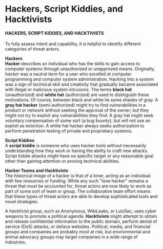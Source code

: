 # Hackers, Script Kiddies, and Hacktivists

#### HACKERS, SCRIPT KIDDIES, AND HACKTIVISTS

To fully assess intent and capability, it is helpful to identify different categories of threat actors.

**Hackers**  
**Hacker** describes an individual who has the skills to gain access to computer systems through unauthorized or unapproved means. Originally, _hacker_ was a neutral term for a user who excelled at computer programming and computer system administration. Hacking into a system was a sign of technical skill and creativity that gradually became associated with illegal or malicious system intrusions. The terms **black hat** (unauthorized) and **white hat** (authorized) are used to distinguish these motivations. Of course, between black and white lie some shades of gray. A **gray hat hacker** (semi-authorized) might try to find vulnerabilities in a product or network without seeking the approval of the owner; but they might not try to exploit any vulnerabilities they find. A gray hat might seek voluntary compensation of some sort (a bug bounty), but will not use an exploit as extortion. A white hat hacker always seeks authorization to perform penetration testing of private and proprietary systems.

**Script Kiddies**  
A **script kiddie** is someone who uses hacker tools without necessarily understanding how they work or having the ability to craft new attacks. Script kiddie attacks might have no specific target or any reasonable goal other than gaining attention or proving technical abilities.

**Hacker Teams and Hacktivists**  
The historical image of a hacker is that of a loner, acting as an individual with few resources or funding. While any such "lone hacker" remains a threat that must be accounted for, threat actors are now likely to work as part of some sort of team or group. The collaborative team effort means that these types of threat actors are able to develop sophisticated tools and novel strategies.

A _hacktivist group_, such as Anonymous, WikiLeaks, or LulzSec, uses cyber weapons to promote a political agenda. **Hacktivists** might attempt to obtain and release confidential information to the public domain, perform denial of service (DoS) attacks, or deface websites. Political, media, and financial groups and companies are probably most at risk, but environmental and animal advocacy groups may target companies in a wide range of industries.